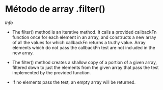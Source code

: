 # Método de array .filter()

*Info*

- The filter() method is an iterative method. It calls a provided callbackFn function once for each element in an array, and constructs a new array of all the values for which callbackFn returns a truthy value. Array elements which do not pass the callbackFn test are not included in the new array.

- The filter() method creates a shallow copy of a portion of a given array, filtered down to just the elements from the given array that pass the test implemented by the provided function.

- If no elements pass the test, an empty array will be returned.